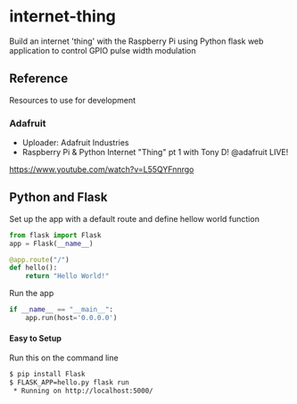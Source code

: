 # internet-thing
Build an internet 'thing' with the Raspberry Pi using Python flask web application to control GPIO pulse width modulation


## Reference
Resources to use for development

### Adafruit

* Uploader: Adafruit Industries
* Raspberry Pi & Python Internet "Thing" pt 1 with Tony D! @adafruit LIVE!

https://www.youtube.com/watch?v=L55QYFnnrgo

## Python and Flask
Set up the app with a default route and define hellow world function

```python
from flask import Flask
app = Flask(__name__)

@app.route("/")
def hello():
    return "Hello World!"
```

Run the app

```python
if __name__ == "__main__":
    app.run(host='0.0.0.0')
```

#### Easy to Setup
Run this on the command line

```bash
$ pip install Flask
$ FLASK_APP=hello.py flask run
 * Running on http://localhost:5000/
 ```
 
 
